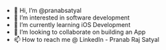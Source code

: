 - 👋 Hi, I’m @pranabsatyal
- 👀 I’m interested in software development
- 🌱 I’m currently learning iOS Development
- 💞️ I’m looking to collaborate on building an App
- 📫 How to reach me @ LinkedIn - Pranab Raj Satyal
